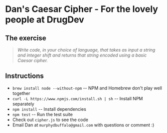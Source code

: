 # Dan's Caesar Cipher - For the lovely people at **DrugDev**

## The exercise

> *Write code, in your choice of language, that takes as input a string and integer shift and returns that string encoded using a basic Caesar cipher.*

## Instructions

+ `brew install node --without-npm` -- NPM and Homebrew don't play well together
+ `curl -L https://www.npmjs.com/install.sh | sh` -- Install NPM separately
+ `npm install` -- Install dependencies
+ `npm test` -- Run the test suite
+ Check out `cipher.js` to see the code
+ Email Dan at `murphydbuffalo@gmail.com` with questions or comment :)
